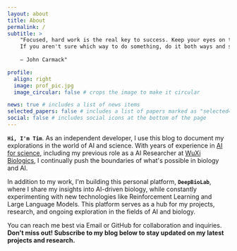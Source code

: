 ```yaml
---
layout: about
title: About
permalink: /
subtitle: >
    "Focused, hard work is the real key to success. Keep your eyes on the goal, and just keep taking the next step towards completing it. 
    If you aren't sure which way to do something, do it both ways and see which works better.
     
    — John Carmack"

profile:
  align: right
  image: prof_pic.jpg
  image_circular: false # crops the image to make it circular

news: true # includes a list of news items
selected_papers: false # includes a list of papers marked as "selected={true}"
social: false # includes social icons at the bottom of the page
---
```


<strong>`Hi, I'm Tim`</strong>. As an independent developer, I use this blog to document my explorations in the world of AI and science. 
With years of experience in [AI for science](https://ai4sciencecommunity.github.io/), including my previous role as a AI Researcher at [WuXi Biologics](https://www.wuxibiologics.com/), 
I continually push the boundaries of what's possible in biology and AI.

In addition to my work, I'm building this personal platform, <strong>`DeepBioLab`</strong>, where I share my insights into AI-driven biology, 
while constantly experimenting with new technologies like Reinforcement Learning and Large Language Models.
This platform serves as a hub for my projects, research, and ongoing exploration in the fields of AI and biology.

You can reach me best via Email or GitHub for collaboration and inquiries. **Don't miss out! Subscribe to my blog below to stay updated on my latest projects and research.**
